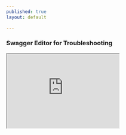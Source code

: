 ```yaml
---
published: true
layout: default

---
```

### Swagger Editor for Troubleshooting

<iframe id="inlineFrameExample"
    title="Inline Frame Example"
    width="300"
    height="200"
    src="https://www.editor.swagger.io">
</iframe>

<body id="overview"></body>
